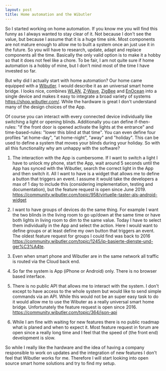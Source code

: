 ```yaml
---
layout: post
title: Home automation and the Wibutler
---
```


So I started working on home automation. If you know me you will find this funny as I always wanted to stay clear of it. Not because I don't see the value, but because I assume that it is a huge time sink. Most components are not mature enough to allow me to built a system once an just use it in the future. So you will have to research, update, adapt and replace components all the time. Basically the only valid option is to make it a hobby so that it does not feel like a chore. To be fair, I am not quite sure if home automation is a hobby of mine, but I don't mind most of the time I have invested so far.

But why did I actually start with home automation? Our home came equipped with a [Wibutler](https://www2.wibutler.com/). I would describe it as an universal smart home bridge. I looks nice, combines [WLAN](https://en.wikipedia.org/wiki/Wireless_LAN), [Z-Wave](https://en.wikipedia.org/wiki/Z-Wave), [ZigBee](https://en.wikipedia.org/wiki/Zigbee) and [EnOcean](https://en.wikipedia.org/wiki/EnOcean) into a single device and makes it easy to integrate a broad variety of systems <https://shop.wibutler.com/>. While the hardware is great I don't understand many of the design choices of the App.

Of course you can interact with every connected device individually like switching a light or opening blinds. Additionally you can define if-then-rules: "if the front door is opened activate the lights at the entrance" and time-based-rules: "lower this blind at that time". You can even define four profiles "at home-day", "at home-night", "away" and "holiday". This can be used to define a system that moves your blinds during your holiday. So with all this functionality why am unhappy with the software?

1. The interaction with the App is cumbersome. If I want to switch a light I have to unlock my phone, start the App, wait around 5 seconds until the App has synced with the Wibutler, search the correct light in the App and then switch it. All I want to have is a widget that allows me to define a button that triggers an event. I assume it would take the developers a max of 1 day to include this (considering implementation, testing and documentation), but the feature request is open since June 2019. <https://community.wibutler.com/topic/958/virtuelle-taster-als-android-widget>

2. I want to have groups of devices do the same thing. For example I want the two blinds in the living room to go up/down at the same time or have both lights in living room to dim to the same value. Today I have to select them individually in the App and select the action. Here I would want to define groups or at least define my own button that triggers an event. The oldest feature request for groups I could find was back to 2016 <https://community.wibutler.com/topic/1245/ip-basierte-dienste-und-ger%C3%A4te>.

3. Even when smart phone and Wibutler are in the same network all traffic is routed via the Cloud back end. 

3. So far the system is App (iPhone or Android) only. There is no browser based interface.

4. There is no public API that allows me to interact with the system. I don't except to have access to the whole system but would like to send simple commands via an API. While this would not be an super easy task to do it would allow me to use the Wibuter as a really universal smart home bridge. Unfortunately the feature request is open since 2016. <https://community.wibutler.com/topic/364/json-api>

5. While I am fine with waiting for new features there is no public roadmap what is planed and when to expect it. Most feature request in forum are open since a really long time and I feel that the speed of (the front end) development is slow.

So while I really like the hardware and the idea of having a company responsible to work on updates and the integration of new features I don't feel that Wibutler works for me. Therefore I will start looking into open source smart home solutions and try to find my setup.